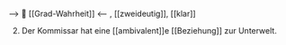 --> 🧩 [[Grad-Wahrheit]] <--
, [[zweideutig]], [[klar]]

2. Der Kommissar hat eine [[ambivalent]]e [[Beziehung]] zur Unterwelt.  
